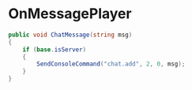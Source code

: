 <Badge type="danger" text="Carbon Compatible"/><Badge type="warning" text="Oxide Compatible"/>
# OnMessagePlayer
```csharp
public void ChatMessage(string msg)
{
	if (base.isServer)
	{
		SendConsoleCommand("chat.add", 2, 0, msg);
	}
}

```

